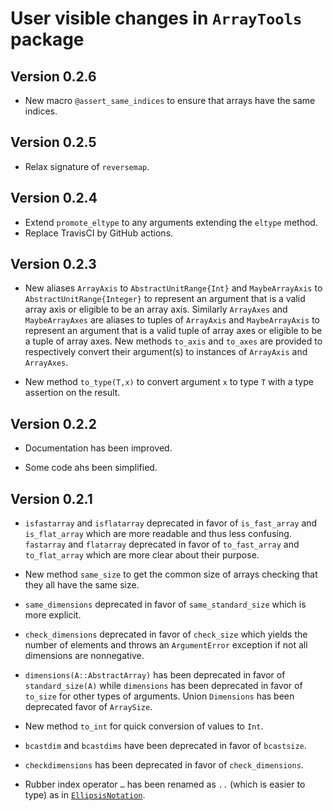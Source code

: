 # User visible changes in `ArrayTools` package

## Version 0.2.6

- New macro `@assert_same_indices` to ensure that arrays have the same indices.

## Version 0.2.5

-  Relax signature of `reversemap`.

## Version 0.2.4

- Extend `promote_eltype` to any arguments extending the `eltype` method.
- Replace TravisCI by GitHub actions.

## Version 0.2.3

- New aliases `ArrayAxis` to `AbstractUnitRange{Int}` and `MaybeArrayAxis` to
  `AbstractUnitRange{Integer}` to represent an argument that is a valid array
  axis or eligible to be an array axis. Similarly `ArrayAxes` and
  `MaybeArrayAxes` are aliases to tuples of `ArrayAxis` and `MaybeArrayAxis` to
  represent an argument that is a valid tuple of array axes or eligible to be a
  tuple of array axes. New methods `to_axis` and `to_axes` are provided to
  respectively convert their argument(s) to instances of `ArrayAxis` and
  `ArrayAxes`.

- New method `to_type(T,x)` to convert argument `x` to type `T` with a type
  assertion on the result.

## Version 0.2.2

- Documentation has been improved.

- Some code ahs been simplified.


## Version 0.2.1

- `isfastarray` and `isflatarray` deprecated in favor of `is_fast_array` and
  `is_flat_array` which are more readable and thus less confusing. `fastarray`
  and `flatarray` deprecated in favor of `to_fast_array` and `to_flat_array`
  which are more clear about their purpose.

- New method `same_size` to get the common size of arrays checking that they
  all have the same size.

- `same_dimensions` deprecated in favor of `same_standard_size` which is more
  explicit.

- `check_dimensions` deprecated in favor of `check_size` which yields the
  number of elements and throws an `ArgumentError` exception if not all
  dimensions are nonnegative.

- `dimensions(A::AbstractArray)` has been deprecated in favor of
  `standard_size(A)` while `dimensions` has been deprecated in favor of
  `to_size` for other types of arguments. Union `Dimensions` has been
  deprecated favor of `ArraySize`.

- New method `to_int` for quick conversion of values to `Int`.

- `bcastdim` and `bcastdims` have been deprecated in favor of `bcastsize`.

- `checkdimensions` has been deprecated in favor of `check_dimensions`.

- Rubber index operator `…` has been renamed as `..` (which is easier to type) as in
  [`EllipsisNotation`](https://github.com/ChrisRackauckas/EllipsisNotation.jl).
